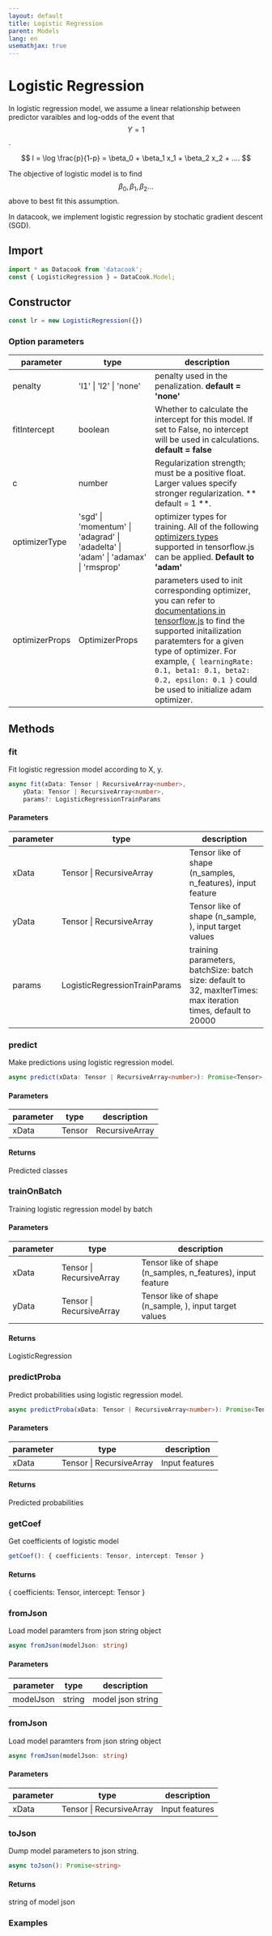 ```yaml
---
layout: default
title: Logistic Regression
parent: Models
lang: en
usemathjax: true
---
```


# Logistic Regression

In logistic regression model, we assume a linear relationship between predictor varaibles and log-odds of the event that $$Y = 1$$.


$$
l = \log \frac{p}{1-p} = \beta_0 + \beta_1 x_1 + \beta_2 x_2 + ....
$$

The objective of logistic model is to find $$\beta_0, \beta_1, \beta_2...$$ above to best fit this assumption. 

In datacook, we implement logistic regression by stochatic gradient descent (SGD). 

## Import

```javascript
import * as Datacook from 'datacook';
const { LogisticRegression } = DataCook.Model;
```

## Constructor

```typescript
const lr = new LogisticRegression({})
```

### Option parameters

| parameter | type | description |
| --------- | ---- | ----------- |
| penalty | 'l1' \| 'l2' \| 'none' | penalty used in the penalization. **default = 'none'** |
| fitIntercept | boolean | Whether to calculate the intercept for this model. If set to False, no intercept will be used in calculations. **default = false** |
| c | number | Regularization strength; must be a positive float. Larger values specify stronger regularization. ** default = 1 **. |
| optimizerType |  'sgd' \| 'momentum' \| 'adagrad' \| 'adadelta' \| 'adam' \| 'adamax' \| 'rmsprop' | optimizer types for training. All of the following [optimizers types](https://js.tensorflow.org/api/latest/#Training-Optimizers) supported in tensorflow.js can be applied. **Default to 'adam'** |
| optimizerProps | OptimizerProps | parameters used to init corresponding optimizer, you can refer to [documentations in tensorflow.js](https://js.tensorflow.org/api/latest/#Training-Optimizers) to find the supported initailization paratemters for a given type of optimizer. For example, `{ learningRate: 0.1, beta1: 0.1, beta2: 0.2, epsilon: 0.1 }` could be used to initialize adam optimizer.|  


## Methods

### fit

Fit logistic regression model according to X, y.

```typescript
async fit(xData: Tensor | RecursiveArray<number>,
    yData: Tensor | RecursiveArray<number>,
    params?: LogisticRegressionTrainParams
```

#### Parameters

| parameter | type | description |
| --------- | ---- | ----------- |
| xData | Tensor \| RecursiveArray<number> | Tensor like of shape (n_samples, n_features), input feature |
| yData | Tensor \| RecursiveArray<number> | Tensor like of shape (n_sample, ), input target values |
| params | LogisticRegressionTrainParams | training parameters, batchSize: batch size: default to 32, maxIterTimes: max iteration times, default to 20000 | 

### predict 

Make predictions using logistic regression model.

```typescript
async predict(xData: Tensor | RecursiveArray<number>): Promise<Tensor>
```

#### Parameters

| parameter | type | description |
| --------- | ---- | ----------- |
| xData | Tensor | RecursiveArray<number> | Input features |

#### Returns

Predicted classes

### trainOnBatch

Training logistic regression model by batch

#### Parameters

| parameter | type | description |
| --------- | ---- | ----------- |
| xData | Tensor \| RecursiveArray<number> | Tensor like of shape (n_samples, n_features), input feature |
| yData | Tensor \| RecursiveArray<number> | Tensor like of shape (n_sample, ), input target values |

#### Returns

LogisticRegression


### predictProba

Predict probabilities using logistic regression model.

```typescript
async predictProba(xData: Tensor | RecursiveArray<number>): Promise<Tensor>
```

#### Parameters

| parameter | type | description |
| --------- | ---- | ----------- |
| xData | Tensor \| RecursiveArray<number> | Input features|

#### Returns

Predicted probabilities

### getCoef

Get coefficients of logistic model

```typescript
getCoef(): { coefficients: Tensor, intercept: Tensor }
```
#### Returns

{ coefficients: Tensor, intercept: Tensor }

### fromJson

Load model paramters from json string object

```typescript
async fromJson(modelJson: string)
```

#### Parameters

| parameter | type | description |
| --------- | ---- | ----------- |
| modelJson | string | model json string |


### fromJson

Load model paramters from json string object

```typescript
async fromJson(modelJson: string)
```

#### Parameters

| parameter | type | description |
| --------- | ---- | ----------- |
| xData | Tensor \| RecursiveArray<number> | Input features|

### toJson

Dump model parameters to json string.

```typescript
async toJson(): Promise<string>
```

#### Returns

string of model json


### Examples

```typescript

```


